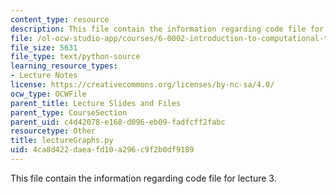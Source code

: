 ```yaml
---
content_type: resource
description: This file contain the information regarding code file for lecture 3.
file: /ol-ocw-studio-app/courses/6-0002-introduction-to-computational-thinking-and-data-science-fall-2016/4ca8d422daeafd10a296c9f2b0df9189_lectureGraphs.py
file_size: 5631
file_type: text/python-source
learning_resource_types:
- Lecture Notes
license: https://creativecommons.org/licenses/by-nc-sa/4.0/
ocw_type: OCWFile
parent_title: Lecture Slides and Files
parent_type: CourseSection
parent_uid: c4d42078-e168-d096-eb09-fadfcff2fabc
resourcetype: Other
title: lectureGraphs.py
uid: 4ca8d422-daea-fd10-a296-c9f2b0df9189
---
```

This file contain the information regarding code file for lecture 3.